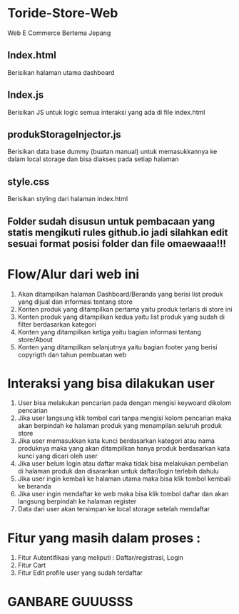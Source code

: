 # Toride-Store-Web
Web E Commerce Bertema Jepang

## Index.html 
Berisikan halaman utama dashboard 

## Index.js
Berisikan JS untuk logic semua interaksi yang ada di file index.html

## produkStorageInjector.js 
Berisikan data base dummy (buatan manual) untuk memasukkannya ke dalam local storage dan bisa diakses pada setiap halaman

## style.css
Berisikan styling dari halaman index.html

## Folder sudah disusun untuk pembacaan yang statis mengikuti rules github.io jadi silahkan edit sesuai format posisi folder dan file omaewaaa!!!

# Flow/Alur dari web ini
1. Akan ditampilkan halaman Dashboard/Beranda yang berisi list produk yang dijual dan informasi tentang store
2. Konten produk yang ditampilkan pertama yaitu produk terlaris di store ini
3. Konten produk yang ditampilkan kedua yaitu list produk yang sudah di filter berdasarkan kategori
4. Konten yang ditampilkan ketiga yaitu bagian informasi tentang store/About
5. Konten yang ditampilkan selanjutnya yaitu bagian footer yang berisi copyrigth dan tahun pembuatan web

# Interaksi yang bisa dilakukan user
1. User bisa melakukan pencarian pada dengan mengisi keywoard dikolom pencarian
2. Jika user langsung klik tombol cari tanpa mengisi kolom pencarian maka akan berpindah ke halaman produk yang menampilan seluruh produk store
3. Jika user memasukkan kata kunci berdasarkan kategori atau nama produknya maka yang akan ditampilkan hanya produk berdasarkan kata kunci yang dicari oleh user
4. Jika user belum login atau daftar maka tidak bisa melakukan pembelian di halaman produk dan disarankan untuk daftar/login terlebih dahulu
5. Jika user ingin kembali ke halaman utama maka bisa klik tombol kembali ke beranda
6. Jika user ingin mendaftar ke web maka bisa klik tombol daftar dan akan langsung berpindah ke halaman register
7. Data dari user akan tersimpan ke local storage setelah mendaftar

# Fitur yang masih dalam proses :
1. Fitur Autentifikasi yang meliputi : Daftar/registrasi, Login
2. Fitur Cart
3. Fitur Edit profile user yang sudah terdaftar

# GANBARE GUUUSSS

